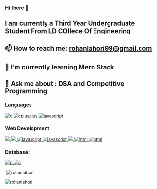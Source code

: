 ### Hi there 👋
## I am currently a Third Year Undergraduate Student From LD COllege Of Engineering
## 📫 How to reach me: rohanlahori99@gmail.com
## 🌱 I’m currently learning Mern Stack
## 💬 Ask me about : DSA and Competitive Programming



<!--
**rohanlahori/rohanlahori** is a ✨ _special_ ✨ repository because its `README.md` (this file) appears on your GitHub profile.

Here are some ideas to get you started:

- 🔭 I’m currently working on ...
- 🌱 I’m currently learning ...
- 👯 I’m looking to collaborate on ...
- 🤔 I’m looking for help with ...
- 💬 Ask me about ...
- 📫 How to reach me: ...
- 😄 Pronouns: ...
- ⚡ Fun fact: ...
-->
<h3 align="left">Languages</h3>
<p align="left"> 
  <a href="https://www.cprogramming.com/" target="_blank"><img src="https://img.shields.io/badge/C-00599C?style=for-the-badge&logo=c&logoColor=white" alt="c" /></a<a href="https://www.w3schools.com/cpp/" target="_blank"> <img src="https://img.shields.io/badge/C%2B%2B-00599C?style=for-the-badge&logo=c%2B%2B&logoColor=white" alt="cplusplus" /> </a><a href="javascript" target="_blank"> <img src="https://img.shields.io/badge/JavaScript-323330?style=for-the-badge&logo=javascript&logoColor=F7DF1E" alt="javascript" /></a>
  
  <h3 align="left">Web Development</h3>
  <a href="" target="_blank"> <img src="https://img.shields.io/badge/HTML-239120?style=for-the-badge&logo=html5&logoColor=white">  <a href="" target="_blank"> <img src="https://img.shields.io/badge/React-20232A?style=for-the-badge&logo=react&logoColor=61DAFB"><a href="javascript" target="_blank"> <img src="https://img.shields.io/badge/bootstrap-%23563D7C.svg?style=for-the-badge&logo=bootstrap&logoColor=white" alt="javascript" /> </a><a href="javascript" target="_blank"> <img src="https://img.shields.io/badge/MUI-%230081CB.svg?style=for-the-badge&logo=mui&logoColor=white" alt="javascript" /> </a>
  <a href="html" target="_blank"> <img src="https://img.shields.io/badge/Node.js-43853D?style=for-the-badge&logo=node.js&logoColor=white"> <img src="https://img.shields.io/badge/express.js-%23404d59.svg?style=for-the-badge&logo=express&logoColor=%2361DAFB" alt="html" /></a><a href="html" target="_blank"> <img src="https://img.shields.io/badge/Redux-593D88?style=for-the-badge&logo=redux&logoColor=white" alt="html" /> </a>
  
  <h3 align="left">Database:</h3>
  <a href="" target="_blank"> <img src="https://img.shields.io/badge/MongoDB-4EA94B?style=for-the-badge&logo=mongodb&logoColor=white" alt="c" /> </a>  <a href="" target="_blank"> <img src="https://img.shields.io/badge/MySQL-005C84?style=for-the-badge&logo=mysql&logoColor=white" alt="c" /> </a>
  
  
  
  
  <p>&nbsp;<img align="center" src="https://github-readme-stats.vercel.app/api?username=rohanlahori&show_icons=true&locale=en" alt="rohanlahori" /></p>

<p><img align="center" src="https://github-readme-streak-stats.herokuapp.com/?user=rohanlahori&" alt="rohanlahori" /></p>
